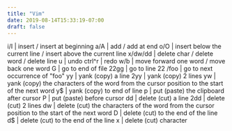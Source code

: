 ```yaml
---
title: "Vim"
date: 2019-08-14T15:33:19-07:00
draft: false
---
```


i/I	| insert / insert at beginning
a/A	| add / add at end
o/O	| insert below the current line / insert above the current line
x/dw/dd	| delete char / delete word / delete line
u	| undo
ctrl^r	| redo
w/b	| move forward one word / move back one word
G	| go to end of file
22gg	| go to line 22
/foo	| go to next occurrence of "foo"
yy	| yank (copy) a line
2yy	| yank (copy) 2 lines
yw	| yank (copy) the characters of the word from the cursor position to the start of the next word
y$	| yank (copy) to end of line
p	| put (paste) the clipboard after cursor
P	| put (paste) before cursor
dd	| delete (cut) a line
2dd	| delete (cut) 2 lines
dw	| delete (cut) the characters of the word from the cursor position to the start of the next word
D	| delete (cut) to the end of the line
d$	| delete (cut) to the end of the line
x	| delete (cut) character

